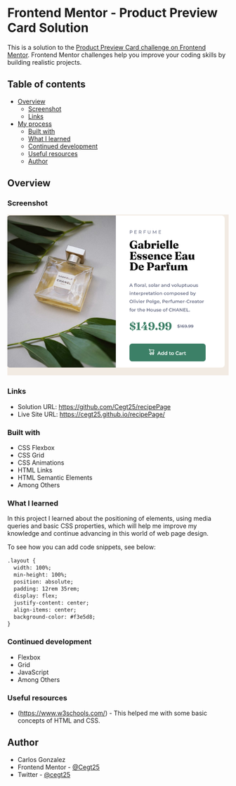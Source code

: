 # Frontend Mentor - Product Preview Card Solution

This is a solution to the [Product Preview Card challenge on Frontend Mentor](https://www.frontendmentor.io/challenges/product-preview-card-component-GO7UmttRfa). Frontend Mentor challenges help you improve your coding skills by building realistic projects. 

## Table of contents

- [Overview](#overview)
  - [Screenshot](#screenshot)
  - [Links](#links)
- [My process](#my-process)
  - [Built with](#built-with)
  - [What I learned](#what-i-learned)
  - [Continued development](#continued-development)
  - [Useful resources](#useful-resources)
  - [Author](#author)


## Overview

### Screenshot

![](./images/vista-desktop.png)

### Links

- Solution URL: https://github.com/Cegt25/recipePage
- Live Site URL: https://cegt25.github.io/recipePage/

### Built with

- CSS Flexbox
- CSS Grid
- CSS Animations
- HTML Links
- HTML Semantic Elements
- Among Others

### What I learned

In this project I learned about the positioning of elements, using media queries and basic CSS properties, which will help me improve my knowledge and continue advancing in this world of web page design.

To see how you can add code snippets, see below:

```
.layout {
  width: 100%;
  min-height: 100%;
  position: absolute;
  padding: 12rem 35rem;
  display: flex;
  justify-content: center;
  align-items: center;
  background-color: #f3e5d8;
}
```

### Continued development

- Flexbox
- Grid
- JavaScript
- Among Others

### Useful resources

- (https://www.w3schools.com/) - This helped me with some basic concepts of HTML and CSS.

## Author

- Carlos Gonzalez
- Frontend Mentor - [@Cegt25](https://www.frontendmentor.io/profile/Cegt25)
- Twitter - [@cegt25](https://www.twitter.com/cegt25)
